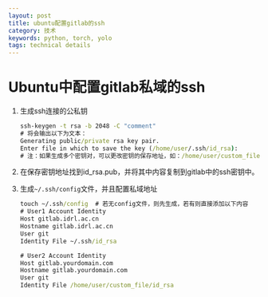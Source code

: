 ```yaml
---
layout: post
title: ubuntu配置gitlab的ssh
category: 技术
keywords: python, torch, yolo
tags: technical details
---
```


# Ubuntu中配置gitlab私域的ssh

1. 生成ssh连接的公私钥

   ```cmd
   ssh-keygen -t rsa -b 2048 -C "comment"
   # 将会输出以下为文本：
   Generating public/private rsa key pair.
   Enter file in which to save the key (/home/user/.ssh/id_rsa):
   # 注：如果生成多个密钥对，可以更改密钥的保存地址，如：/home/user/custom_file/id_rsa
   ```

2. 在保存密钥地址找到id_rsa.pub，并将其中内容复制到gitlab中的ssh密钥中。

3. 生成`~/.ssh/config`文件，并且配置私域地址

   ```cmd
   touch ~/.ssh/config  # 若无config文件，则先生成，若有则直接添加以下内容
   # User1 Account Identity
   Host gitlab.idrl.ac.cn
   Hostname gitlab.idrl.ac.cn
   User git
   Identity File ~/.ssh/id_rsa
   
   # User2 Account Identity
   Host gitlab.yourdomain.com
   Hostname gitlab.yourdomain.com
   User git
   Identity File /home/user/custom_file/id_rsa
   
   ```

